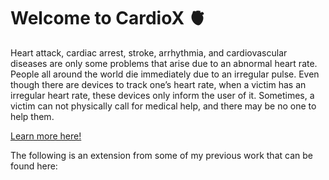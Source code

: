 # Welcome to CardioX 🫀

Heart attack, cardiac arrest, stroke, arrhythmia, and cardiovascular diseases are only some problems that arise due to an abnormal heart rate. People all around the world die immediately due to an irregular pulse. Even though there are devices to track one’s heart rate, when a victim has an irregular heart rate, these devices only inform the user of it. Sometimes, a victim can not physically call for medical help, and there may be no one to help them. 

[Learn more here!](https://www.youtube.com/watch?v=bUPgeToseS0&ab_channel=TanishaRajgor)

The following is an extension from some of my previous work that can be found here: 

